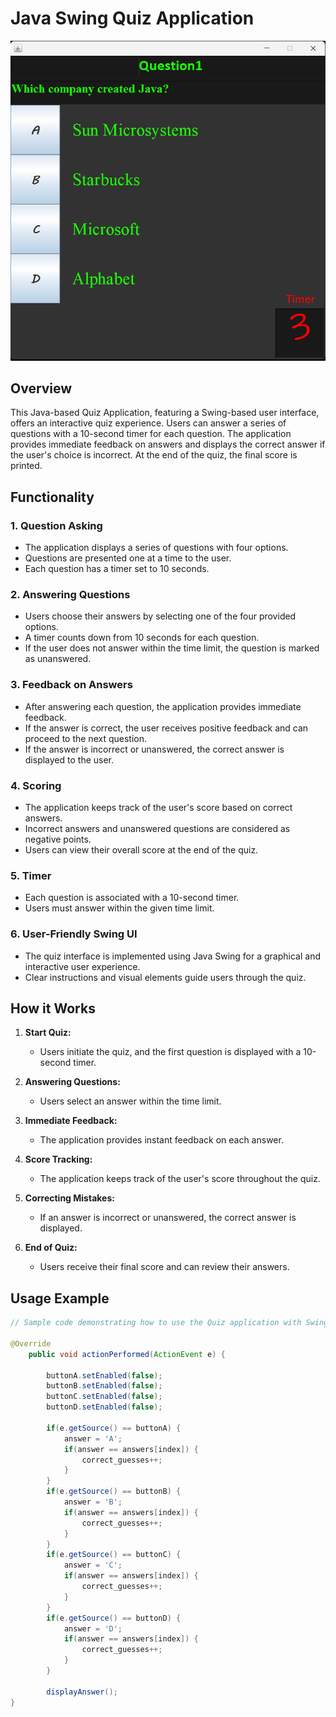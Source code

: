 # Java Swing Quiz Application

![image.info](quiz-ui-snapshot.png)

## Overview

This Java-based Quiz Application, featuring a Swing-based user interface, offers an interactive quiz experience. Users can answer a series of questions with a 10-second timer for each question. The application provides immediate feedback on answers and displays the correct answer if the user's choice is incorrect. At the end of the quiz, the final score is printed.

## Functionality

### 1. Question Asking

- The application displays a series of questions with four options.
- Questions are presented one at a time to the user.
- Each question has a timer set to 10 seconds.

### 2. Answering Questions

- Users choose their answers by selecting one of the four provided options.
- A timer counts down from 10 seconds for each question.
- If the user does not answer within the time limit, the question is marked as unanswered.

### 3. Feedback on Answers

- After answering each question, the application provides immediate feedback.
- If the answer is correct, the user receives positive feedback and can proceed to the next question.
- If the answer is incorrect or unanswered, the correct answer is displayed to the user.

### 4. Scoring

- The application keeps track of the user's score based on correct answers.
- Incorrect answers and unanswered questions are considered as negative points.
- Users can view their overall score at the end of the quiz.

### 5. Timer

- Each question is associated with a 10-second timer.
- Users must answer within the given time limit.

### 6. User-Friendly Swing UI

- The quiz interface is implemented using Java Swing for a graphical and interactive user experience.
- Clear instructions and visual elements guide users through the quiz.

## How it Works

1. **Start Quiz:**
   - Users initiate the quiz, and the first question is displayed with a 10-second timer.

2. **Answering Questions:**
   - Users select an answer within the time limit.

3. **Immediate Feedback:**
   - The application provides instant feedback on each answer.

4. **Score Tracking:**
   - The application keeps track of the user's score throughout the quiz.

5. **Correcting Mistakes:**
   - If an answer is incorrect or unanswered, the correct answer is displayed.

6. **End of Quiz:**
   - Users receive their final score and can review their answers.

## Usage Example

```java
// Sample code demonstrating how to use the Quiz application with Swing UI

@Override
	public void actionPerformed(ActionEvent e) {
		
		buttonA.setEnabled(false);
		buttonB.setEnabled(false);
		buttonC.setEnabled(false);
		buttonD.setEnabled(false);
		
		if(e.getSource() == buttonA) {
			answer = 'A';
			if(answer == answers[index]) {
				correct_guesses++;
			}
		}
		if(e.getSource() == buttonB) {
			answer = 'B';
			if(answer == answers[index]) {
				correct_guesses++;
			}
		}
		if(e.getSource() == buttonC) {
			answer = 'C';
			if(answer == answers[index]) {
				correct_guesses++;
			}
		}
		if(e.getSource() == buttonD) {
			answer = 'D';
			if(answer == answers[index]) {
				correct_guesses++;
			}
		}
		
		displayAnswer();
}
